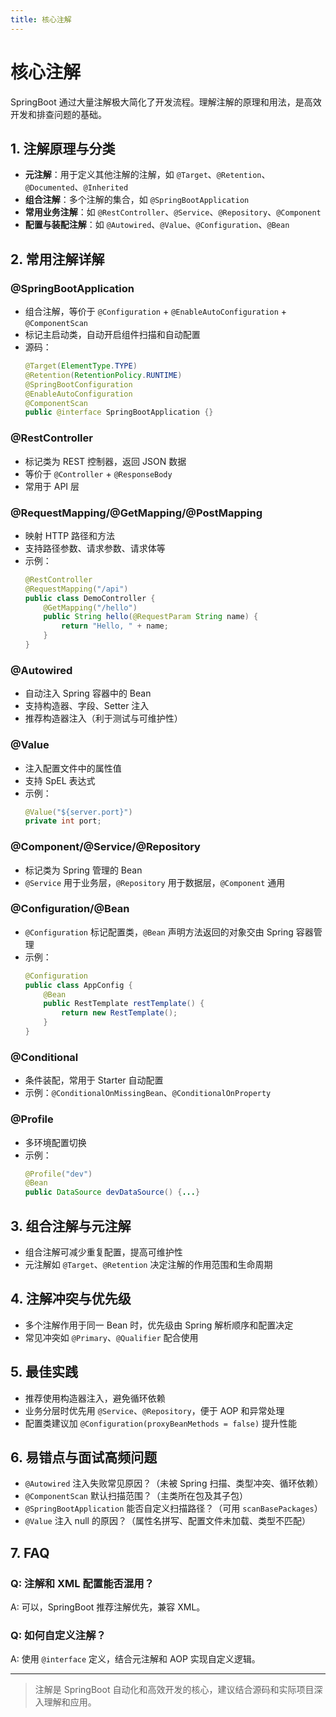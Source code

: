 ```yaml
---
title: 核心注解
---
```


<!-- /**
 * SpringBoot 核心注解
 * @description 深入讲解 SpringBoot 常用注解的原理、用法、源码、组合与元注解、冲突与优先级、最佳实践、易错点与面试高频问题
 */ -->

# 核心注解

SpringBoot 通过大量注解极大简化了开发流程。理解注解的原理和用法，是高效开发和排查问题的基础。

## 1. 注解原理与分类

- **元注解**：用于定义其他注解的注解，如 `@Target`、`@Retention`、`@Documented`、`@Inherited`
- **组合注解**：多个注解的集合，如 `@SpringBootApplication`
- **常用业务注解**：如 `@RestController`、`@Service`、`@Repository`、`@Component`
- **配置与装配注解**：如 `@Autowired`、`@Value`、`@Configuration`、`@Bean`

## 2. 常用注解详解

### @SpringBootApplication
- 组合注解，等价于 `@Configuration` + `@EnableAutoConfiguration` + `@ComponentScan`
- 标记主启动类，自动开启组件扫描和自动配置
- 源码：
  ```java
  @Target(ElementType.TYPE)
  @Retention(RetentionPolicy.RUNTIME)
  @SpringBootConfiguration
  @EnableAutoConfiguration
  @ComponentScan
  public @interface SpringBootApplication {}
  ```

### @RestController
- 标记类为 REST 控制器，返回 JSON 数据
- 等价于 `@Controller` + `@ResponseBody`
- 常用于 API 层

### @RequestMapping/@GetMapping/@PostMapping
- 映射 HTTP 路径和方法
- 支持路径参数、请求参数、请求体等
- 示例：
  ```java
  @RestController
  @RequestMapping("/api")
  public class DemoController {
      @GetMapping("/hello")
      public String hello(@RequestParam String name) {
          return "Hello, " + name;
      }
  }
  ```

### @Autowired
- 自动注入 Spring 容器中的 Bean
- 支持构造器、字段、Setter 注入
- 推荐构造器注入（利于测试与可维护性）

### @Value
- 注入配置文件中的属性值
- 支持 SpEL 表达式
- 示例：
  ```java
  @Value("${server.port}")
  private int port;
  ```

### @Component/@Service/@Repository
- 标记类为 Spring 管理的 Bean
- `@Service` 用于业务层，`@Repository` 用于数据层，`@Component` 通用

### @Configuration/@Bean
- `@Configuration` 标记配置类，`@Bean` 声明方法返回的对象交由 Spring 容器管理
- 示例：
  ```java
  @Configuration
  public class AppConfig {
      @Bean
      public RestTemplate restTemplate() {
          return new RestTemplate();
      }
  }
  ```

### @Conditional
- 条件装配，常用于 Starter 自动配置
- 示例：`@ConditionalOnMissingBean`、`@ConditionalOnProperty`

### @Profile
- 多环境配置切换
- 示例：
  ```java
  @Profile("dev")
  @Bean
  public DataSource devDataSource() {...}
  ```

## 3. 组合注解与元注解
- 组合注解可减少重复配置，提高可维护性
- 元注解如 `@Target`、`@Retention` 决定注解的作用范围和生命周期

## 4. 注解冲突与优先级
- 多个注解作用于同一 Bean 时，优先级由 Spring 解析顺序和配置决定
- 常见冲突如 `@Primary`、`@Qualifier` 配合使用

## 5. 最佳实践
- 推荐使用构造器注入，避免循环依赖
- 业务分层时优先用 `@Service`、`@Repository`，便于 AOP 和异常处理
- 配置类建议加 `@Configuration(proxyBeanMethods = false)` 提升性能

## 6. 易错点与面试高频问题
- `@Autowired` 注入失败常见原因？（未被 Spring 扫描、类型冲突、循环依赖）
- `@ComponentScan` 默认扫描范围？（主类所在包及其子包）
- `@SpringBootApplication` 能否自定义扫描路径？（可用 `scanBasePackages`）
- `@Value` 注入 null 的原因？（属性名拼写、配置文件未加载、类型不匹配）

## 7. FAQ

### Q: 注解和 XML 配置能否混用？
A: 可以，SpringBoot 推荐注解优先，兼容 XML。

### Q: 如何自定义注解？
A: 使用 `@interface` 定义，结合元注解和 AOP 实现自定义逻辑。

---

> 注解是 SpringBoot 自动化和高效开发的核心，建议结合源码和实际项目深入理解和应用。 